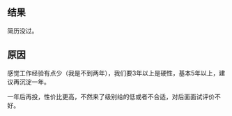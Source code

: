 ## 结果  

简历没过。  

## 原因  

感觉工作经验有点少（我是不到两年），我们要3年以上是硬性，基本5年以上，建议再沉淀一年。  

一年后再投，性价比更高，不然来了级别给的低或者不合适，对后面面试评价不好。  
